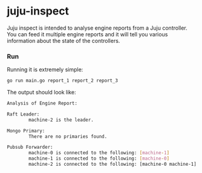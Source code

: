 # juju-inspect

Juju inspect is intended to analyse engine reports from a Juju controller. You
can feed it multiple engine reports and it will tell you various information
about the state of the controllers.

### Run

Running it is extremely simple:

```sh
go run main.go report_1 report_2 report_3
```

The output should look like:

```sh
Analysis of Engine Report:

Raft Leader:
        machine-2 is the leader.

Mongo Primary:
        There are no primaries found.

Pubsub Forwarder:
        machine-0 is connected to the following: [machine-1]
        machine-1 is connected to the following: [machine-0]
        machine-2 is connected to the following: [machine-0 machine-1]
```